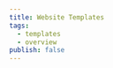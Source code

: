```yaml
---
title: Website Templates
tags:
  - templates
  - overview
publish: false
---
```


<DocHeader props={props}/>

